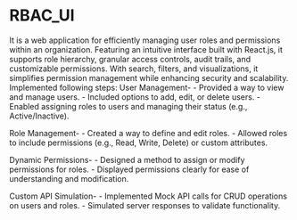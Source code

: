 # RBAC_UI
It is a web application for efficiently managing user roles and permissions within an organization. 
Featuring an intuitive interface built with React.js, it supports role hierarchy, granular access controls, audit trails, and customizable permissions. With search, filters, and visualizations, it simplifies permission management while enhancing security and scalability.
Implemented following steps: 
User Management-
    - Provided a way to view and manage users.
    - Included options to add, edit, or delete users.
    - Enabled assigning roles to users and managing their status (e.g., Active/Inactive).

Role Management-
    - Created a way to define and edit roles.
    - Allowed roles to include permissions (e.g., Read, Write, Delete) or custom attributes.

Dynamic Permissions-
    - Designed a method to assign or modify permissions for roles.
    - Displayed permissions clearly for ease of understanding and modification.

Custom API Simulation-
    - Implemented Mock API calls for CRUD operations on users and roles.
    - Simulated server responses to validate functionality.
